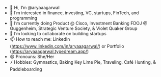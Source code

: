 - 👋 Hi, I’m @aryaaagarwal
- 👀 I’m interested in finance, investing, VC, startups, FinTech, and programming
- 🌱 I’m currently doing Product @ Cisco, Investment Banking FDOJ @ Guggenheim, Strategic Venture Society, & Violet Quaker Group
- 💞️ I’m looking to collaborate on building startups
- 📫 How to reach me: LinkedIn (https://www.linkedin.com/in/aryaaagarwal/) or Portfolio (https://aryaaagarwal.typedream.app/)
- 😄 Pronouns: She/Her
- ⚡ Hobbies: Gymnastics, Baking Key Lime Pie, Traveling, Café Hunting, & Paddleboarding

<!---
aryaaagarwal/aryaaagarwal is a ✨ special ✨ repository because its `README.md` (this file) appears on your GitHub profile.
You can click the Preview link to take a look at your changes.
--->
